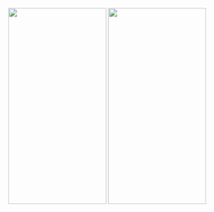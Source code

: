 <img src="https://user-images.githubusercontent.com/26844387/103663141-c5f83980-4f96-11eb-9e50-3b591454d16c.png" width="200" height="400" />  <img src="https://user-images.githubusercontent.com/26844387/103663163-cabced80-4f96-11eb-84cb-103bf3923532.png" width="200" height="400" />
